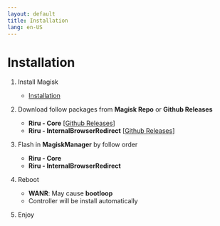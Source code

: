 ```yaml
---
layout: default
title: Installation
lang: en-US
---
```


# Installation
1. Install Magisk  
   - [Installation](https://topjohnwu.github.io/Magisk/install.html)

2. Download follow packages from **Magisk Repo** or **Github Releases**
   - **Riru - Core** \[[Github Releases](https://github.com/RikkaApps/Riru/releases)\]
   - **Riru - InternalBrowserRedirect** \[[Github Releases](https://github.com/Kr328/Riru-InternalBrowserRedirect/releases)\]  
   
3. Flash in **MagiskManager** by follow order
   - **Riru - Core**
   - **Riru - InternalBrowserRedirect**
   
4. Reboot
   - **WANR**: May cause **bootloop**
   - Controller will be install automatically

5. Enjoy

